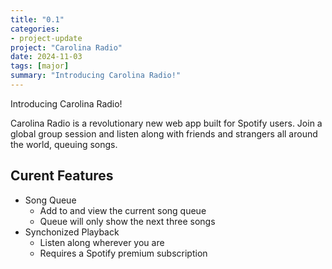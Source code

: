 ```yaml
---
title: "0.1"
categories:
- project-update
project: "Carolina Radio"
date: 2024-11-03
tags: [major]
summary: "Introducing Carolina Radio!"
---
```

Introducing Carolina Radio!

Carolina Radio is a revolutionary new web app built for Spotify users. Join a global group session and listen along with friends and strangers all around the world, queuing songs.



## Curent Features

- Song Queue
    - Add to and view the current song queue
    - Queue will only show the next three songs
- Synchonized Playback
    - Listen along wherever you are
    - Requires a Spotify premium subscription
